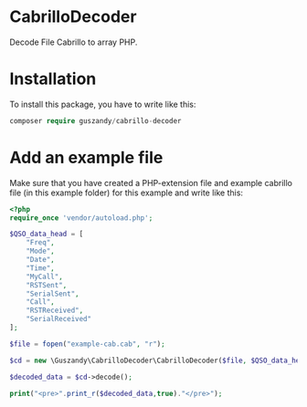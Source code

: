 # CabrilloDecoder
Decode File Cabrillo to array PHP.

# Installation
To install this package, you have to write like this:
```php
composer require guszandy/cabrillo-decoder
```
# Add an example file
Make sure that you have created a PHP-extension file and example cabrillo file (in this example folder) for this example and write like this:
```php
<?php
require_once 'vendor/autoload.php';

$QSO_data_head = [
    "Freq",
    "Mode",
    "Date",
    "Time",
    "MyCall",
    "RSTSent",
    "SerialSent",
    "Call",
    "RSTReceived",
    "SerialReceived"
];

$file = fopen("example-cab.cab", "r");

$cd = new \Guszandy\CabrilloDecoder\CabrilloDecoder($file, $QSO_data_head);

$decoded_data = $cd->decode();

print("<pre>".print_r($decoded_data,true)."</pre>");

```
